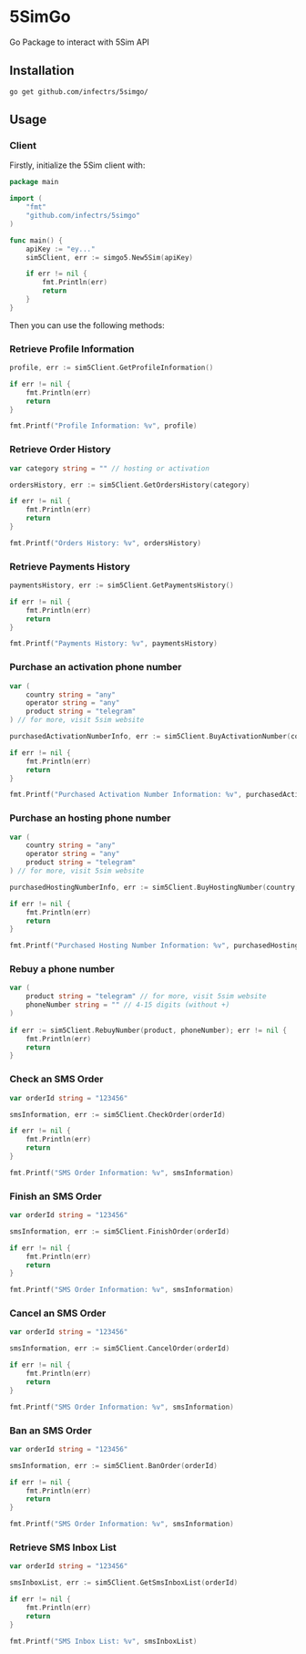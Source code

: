 
# 5SimGo

Go Package to interact with 5Sim API



## Installation

```
go get github.com/infectrs/5simgo/
```
## Usage

### Client

Firstly, initialize the 5Sim client with:

```go
package main

import (
    "fmt"
    "github.com/infectrs/5simgo"
)

func main() {
	apiKey := "ey..."
	sim5Client, err := simgo5.New5Sim(apiKey)

	if err != nil {
		fmt.Println(err)
		return
	}
}
```

Then you can use the following methods:

### Retrieve Profile Information
```go
profile, err := sim5Client.GetProfileInformation()

if err != nil {
	fmt.Println(err)
	return
}

fmt.Printf("Profile Information: %v", profile)
```

### Retrieve Order History
```go
var category string = "" // hosting or activation

ordersHistory, err := sim5Client.GetOrdersHistory(category)

if err != nil {
	fmt.Println(err)
	return
}

fmt.Printf("Orders History: %v", ordersHistory)
```

### Retrieve Payments History
```go
paymentsHistory, err := sim5Client.GetPaymentsHistory()

if err != nil {
	fmt.Println(err)
	return
}

fmt.Printf("Payments History: %v", paymentsHistory)
```

### Purchase an activation phone number
```go
var (
	country string = "any"
	operator string = "any"
	product string = "telegram"
) // for more, visit 5sim website

purchasedActivationNumberInfo, err := sim5Client.BuyActivationNumber(country, operator, product)

if err != nil {
	fmt.Println(err)
	return
}

fmt.Printf("Purchased Activation Number Information: %v", purchasedActivationNumberInfo)
```

### Purchase an hosting phone number
```go
var (
	country string = "any"
	operator string = "any"
	product string = "telegram"
) // for more, visit 5sim website

purchasedHostingNumberInfo, err := sim5Client.BuyHostingNumber(country, operator, product)

if err != nil {
	fmt.Println(err)
	return
}

fmt.Printf("Purchased Hosting Number Information: %v", purchasedHostingNumberInfo)
```

### Rebuy a phone number
```go
var (
	product string = "telegram" // for more, visit 5sim website
	phoneNumber string = "" // 4-15 digits (without +)
)
	
if err := sim5Client.RebuyNumber(product, phoneNumber); err != nil {
	fmt.Println(err)
	return
}
```

### Check an SMS Order
```go
var orderId string = "123456"

smsInformation, err := sim5Client.CheckOrder(orderId)

if err != nil {
	fmt.Println(err)
	return
}

fmt.Printf("SMS Order Information: %v", smsInformation)
```

### Finish an SMS Order
```go
var orderId string = "123456"

smsInformation, err := sim5Client.FinishOrder(orderId)

if err != nil {
	fmt.Println(err)
	return
}

fmt.Printf("SMS Order Information: %v", smsInformation)
```

### Cancel an SMS Order
```go
var orderId string = "123456"

smsInformation, err := sim5Client.CancelOrder(orderId)

if err != nil {
	fmt.Println(err)
	return
}

fmt.Printf("SMS Order Information: %v", smsInformation)
```

### Ban an SMS Order
```go
var orderId string = "123456"

smsInformation, err := sim5Client.BanOrder(orderId)

if err != nil {
	fmt.Println(err)
	return
}

fmt.Printf("SMS Order Information: %v", smsInformation)
```

### Retrieve SMS Inbox List
```go
var orderId string = "123456"

smsInboxList, err := sim5Client.GetSmsInboxList(orderId)

if err != nil {
	fmt.Println(err)
	return
}

fmt.Printf("SMS Inbox List: %v", smsInboxList)
```
